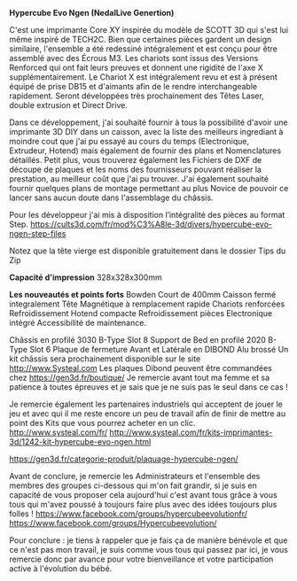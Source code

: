 __Hypercube Evo Ngen (NedalLive Genertion)__

C'est une imprimante Core XY inspirée du modèle de SCOTT 3D qui s'est lui même inspiré de TECH2C.
Bien que certaines pièces gardent un design similaire, l'ensemble a été redessiné intégralement et est conçu pour être assemblé avec des Écrous M3.
Les chariots sont issus des Versions Renforced qui ont fait leurs preuves et donnent une rigidité de l'axe X supplémentairement.
Le Chariot X est intégralement revu et est à présent équipé de prise DB15 et d'aimants afin de le rendre interchangeable rapidement.
Seront développées très prochainement des Têtes Laser, double extrusion et Direct Drive.

Dans ce développement, j'ai souhaité fournir à tous la possibilité d'avoir une imprimante 3D DIY dans un caisson, avec la liste des meilleurs ingrediant à moindre cout que j'ai pu essayé au cours du temps (Electronique, Extrudeur, Hotend) mais également de fournir des plans et Nomenclatures détaillés. Petit plus, vous trouverez également les Fichiers de DXF de découpe de plaques et les noms des fournisseurs pouvant réaliser la prestation, au meilleur coût que j'ai pu trouver.
J'ai également souhaité fournir quelques plans de montage permettant au plus Novice de pouvoir ce lancer sans aucun doute dans l'assemblage du châssis.

Pour les développeur j'ai mis à disposition l’intégralité des pièces au format Step.
https://cults3d.com/fr/mod%C3%A8le-3d/divers/hypercube-evo-ngen-step-files

Notez que la tête vierge est disponible gratuitement dans le dossier Tips du Zip

__Capacité d'impression__ 
328x328x300mm

__Les nouveautés et points forts__
Bowden Court de 400mm
Caisson fermé integralement
Tête Magnétique à remplacement rapide
Chariots renforcées
Refroidissement Hotend compacte
Refroidissement pièces
Electronique intégré
Accessibilité de maintenance.

Châssis en profilé 3030 B-Type Slot 8
Support de Bed en profilé 2020 B-Type Slot 6
Plaque de fermeture Avant et Latérale en DIBOND Alu brossé
Un kit châssis sera prochainement disponible sur le site http://www.Systeal.com
Les plaques Dibond peuvent être commandées chez https://gen3d.fr/boutique/
Je remercie avant tout ma femme et sa patience à toutes épreuves et je sais que je ne suis pas le seul dans ce cas !

Je remercie également les partenaires industriels qui acceptent de jouer le jeu et avec qui il me reste encore un peu de travail afin de finir de mettre au point des Kits que vous pourrez acheter en un clic.
http://www.systeal.com/fr/
http://www.systeal.com/fr/kits-imprimantes-3d/1242-kit-hypercube-evo-ngen.html

https://gen3d.fr/categorie-produit/plaquage-hypercube-ngen/

Avant de conclure, je remercie les Administrateurs et l'ensemble des membres des groupes ci-dessous qui m'on fait grandir, si je suis en capacité de vous proposer cela aujourd'hui c'est avant tous grâce à vous tous qui m'avez poussé à toujours faire plus avec des idées toujours plus folles !
https://www.facebook.com/groups/hypercubeevolutionfr/
https://www.facebook.com/groups/Hypercubeevolution/

Pour conclure : je tiens à rappeler que je fais ça de manière bénévole et que ce n'est pas mon travail, je suis comme vous tous qui passez par ici, je vous remercie donc par avance pour votre bienveillance et votre participation active à l'évolution du bébé.
